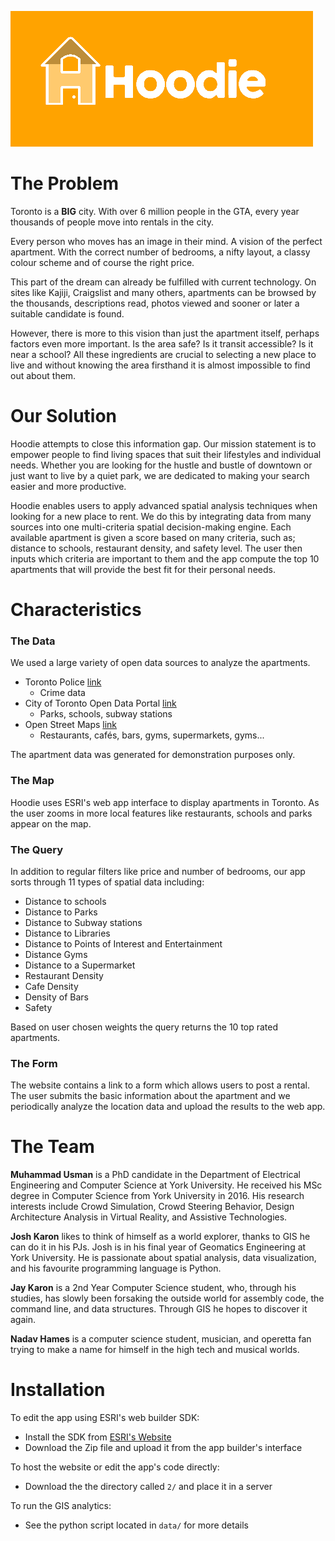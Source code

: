 ![Hoodie Logo](imgs/logo.png "Hoodie Logo")
# The Problem
Toronto is a **BIG** city. With over 6 million people in the GTA, every year thousands of people move into rentals in the city.

Every person who moves has an image in their mind. A vision of the perfect apartment. With the correct number of bedrooms, a nifty layout, a classy colour scheme and of course the right price.

This part of the dream can already be fulfilled with current technology. On sites like Kajiji, Craigslist and many others, apartments can be browsed by the thousands, descriptions read, photos viewed and sooner or later a suitable candidate is found.

However, there is more to this vision than just the apartment itself, perhaps factors even more important. Is the area safe? Is it transit accessible? Is it near a school? All these ingredients are crucial to selecting a new place to live and without knowing the area firsthand it is almost impossible to find out about them.

# Our Solution
Hoodie attempts to close this information gap. Our mission statement is to empower people to find living spaces that suit their lifestyles and individual needs. Whether you are looking for the hustle and bustle of downtown or just want to live by a quiet park, we are dedicated to making your search easier and more productive.

Hoodie enables users to apply advanced spatial analysis techniques when looking for a new place to rent. We do this by integrating data from many sources into one multi-criteria spatial decision-making engine. Each available apartment is given a score based on many criteria, such as; distance to schools, restaurant density, and safety level. The user then inputs which criteria are important to them and the app compute the top 10 apartments that will provide the best fit for their personal needs.

# Characteristics
### The Data
We used a large variety of open data sources to analyze the apartments.

* Toronto Police [link](http://data.torontopolice.on.ca/)
  * Crime data
* City of Toronto Open Data Portal [link](https://www.toronto.ca/city-government/data-research-maps/open-data/open-data-catalogue/)
  * Parks, schools, subway stations
* Open Street Maps [link](https://overpass-turbo.eu/)
  * Restaurants, cafés, bars, gyms, supermarkets, gyms...

The apartment data was generated for demonstration purposes only.

### The Map
Hoodie uses ESRI's web app interface to display apartments in Toronto. As the user zooms in more local features like restaurants, schools and parks appear on the map.

### The Query
In addition to regular filters like price and number of bedrooms, our app sorts through 11 types of spatial data including:

* Distance to schools
* Distance to Parks
* Distance to Subway stations
* Distance to Libraries
* Distance to Points of Interest and Entertainment
* Distance Gyms
* Distance to a Supermarket
* Restaurant Density
* Cafe Density
* Density of Bars
* Safety

Based on user chosen weights the query returns the 10 top rated apartments.

### The Form
The website contains a link to a form which allows users to post a rental. The user submits the basic information about the apartment and we periodically analyze the location data and upload the results to the web app.

# The Team

**Muhammad Usman** is a PhD candidate in the Department of Electrical Engineering and Computer Science at York University. He received his MSc degree in Computer Science from York University in 2016. His research interests include Crowd Simulation, Crowd Steering Behavior, Design Architecture Analysis in Virtual Reality, and Assistive Technologies.

**Josh Karon** likes to think of himself as a world explorer, thanks to GIS he can do it in his PJs. Josh is in his final year of Geomatics Engineering at York University. He is passionate about spatial analysis, data visualization, and his favourite programming language is Python.

**Jay Karon** is a 2nd Year Computer Science student, who, through his studies, has slowly been forsaking the outside world for assembly code, the command line, and data structures. Through GIS he hopes to discover it again.

**Nadav Hames** is a computer science student, musician, and operetta fan trying to make a name for himself in the high tech and musical worlds.

# Installation
To edit the app using ESRI's web builder SDK:
* Install the SDK from [ESRI's Website](https://developers.arcgis.com/web-appbuilder/)
* Download the Zip file and upload it from the app builder's interface

To host the website or edit the app's code directly:
* Download the the directory called `2/` and place it in a server

To run the GIS analytics:
* See the python script located in `data/` for more details
